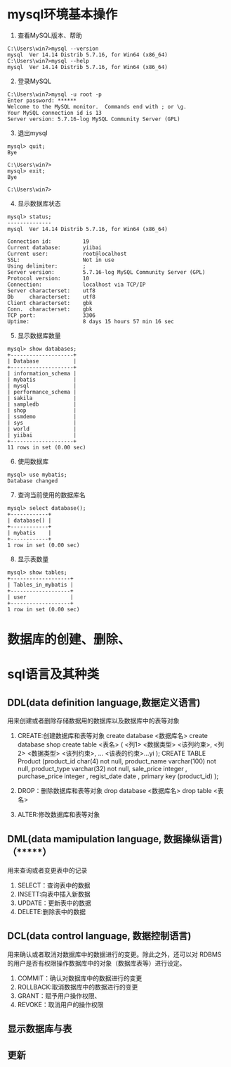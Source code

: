 # mysql环境基本操作
1. 查看MySQL版本、帮助
```
C:\Users\win7>mysql --version
mysql  Ver 14.14 Distrib 5.7.16, for Win64 (x86_64)
C:\Users\win7>mysql --help
mysql  Ver 14.14 Distrib 5.7.16, for Win64 (x86_64)
```
2. 登录MySQL
```
C:\Users\win7>mysql -u root -p
Enter password: ******
Welcome to the MySQL monitor.  Commands end with ; or \g.
Your MySQL connection id is 13
Server version: 5.7.16-log MySQL Community Server (GPL)
```
3. 退出mysql
```
mysql> quit;
Bye

C:\Users\win7>
mysql> exit;
Bye

C:\Users\win7>
```
4. 显示数据库状态
```
mysql> status;
--------------
mysql  Ver 14.14 Distrib 5.7.16, for Win64 (x86_64)

Connection id:          19
Current database:       yiibai
Current user:           root@localhost
SSL:                    Not in use
Using delimiter:        ;
Server version:         5.7.16-log MySQL Community Server (GPL)
Protocol version:       10
Connection:             localhost via TCP/IP
Server characterset:    utf8
Db     characterset:    utf8
Client characterset:    gbk
Conn.  characterset:    gbk
TCP port:               3306
Uptime:                 8 days 15 hours 57 min 16 sec
```
5. 显示数据库数量
```
mysql> show databases;
+--------------------+
| Database           |
+--------------------+
| information_schema |
| mybatis            |
| mysql              |
| performance_schema |
| sakila             |
| sampledb           |
| shop               |
| ssmdemo            |
| sys                |
| world              |
| yiibai             |
+--------------------+
11 rows in set (0.00 sec)
```
6. 使用数据库
```
mysql> use mybatis;
Database changed
```
7. 查询当前使用的数据库名
```
mysql> select database();
+------------+
| database() |
+------------+
| mybatis    |
+------------+
1 row in set (0.00 sec)
```
8. 显示表数量
```
mysql> show tables;
+-------------------+
| Tables_in_mybatis |
+-------------------+
| user              |
+-------------------+
1 row in set (0.00 sec)
```

# 数据库的创建、删除、
# sql语言及其种类
## DDL(data definition language,数据定义语言)
用来创建或者删除存储数据用的数据库以及数据库中的表等对象

1. CREATE:创建数据库和表等对象
create database <数据库名>
create database shop
create table <表名> (
    <列1> <数据类型> <该列约束>,
    <列2> <数据类型> <该列约束>,
    ...
    <该表的约束>...yi
);
 CREATE TABLE Product
 (product_id char(4) not null,
 product_name varchar(100) not null,
 product_type varchar(32) not null,
 sale_price integer  ,
 purchase_price integer  ,
 regist_date date  ,
 primary key (product_id)
 );

2. DROP：删除数据库和表等对象
drop database <数据库名>
drop table <表名>

3. ALTER:修改数据库和表等对象

## DML(data mamipulation language, 数据操纵语言) （*****）
用来查询或者变更表中的记录

1. SELECT：查询表中的数据
2. INSETT:向表中插入新数据
3. UPDATE：更新表中的数据
4. DELETE:删除表中的数据

## DCL(data control language, 数据控制语言)
用来确认或者取消对数据库中的数据进行的变更。除此之外，还可以对 RDBMS 的用户是否有权限操作数据库中的对象（数据库表等）进行设定。

1. COMMIT：确认对数据库中的数据进行的变更
2. ROLLBACK:取消数据库中的数据进行的变更
3. GRANT：赋予用户操作权限、
4. REVOKE：取消用户的操作权限

## 显示数据库与表
## 更新